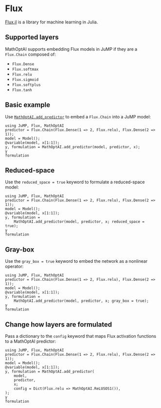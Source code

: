 # Flux

[Flux.jl](https://github.com/FluxML/Flux.jl) is a library for machine learning
in Julia.

## Supported layers

MathOptAI supports embedding Flux models in JuMP if they are a `Flux.Chain`
composed of:

 * `Flux.Dense`
 * `Flux.softmax`
 * `Flux.relu`
 * `Flux.sigmoid`
 * `Flux.softplus`
 * `Flux.tanh`

## Basic example

Use [`MathOptAI.add_predictor`](@ref) to embed a `Flux.Chain` into a JuMP model:

```@repl
using JuMP, Flux, MathOptAI
predictor = Flux.Chain(Flux.Dense(1 => 2, Flux.relu), Flux.Dense(2 => 1));
model = Model();
@variable(model, x[1:1]);
y, formulation = MathOptAI.add_predictor(model, predictor, x);
y
formulation
```

## Reduced-space

Use the `reduced_space = true` keyword to formulate a reduced-space model:

```@repl
using JuMP, Flux, MathOptAI
predictor = Flux.Chain(Flux.Dense(1 => 2, Flux.relu), Flux.Dense(2 => 1));
model = Model();
@variable(model, x[1:1]);
y, formulation =
    MathOptAI.add_predictor(model, predictor, x; reduced_space = true);
y
formulation
```

## Gray-box

Use the `gray_box = true` keyword to embed the network as a nonlinear operator:

```@repl
using JuMP, Flux, MathOptAI
predictor = Flux.Chain(Flux.Dense(1 => 2, Flux.relu), Flux.Dense(2 => 1));
model = Model();
@variable(model, x[1:1]);
y, formulation =
    MathOptAI.add_predictor(model, predictor, x; gray_box = true);
y
formulation
```

## Change how layers are formulated

Pass a dictionary to the `config` keyword that maps Flux activation functions to
a MathOptAI predictor:

```@repl
using JuMP, Flux, MathOptAI
predictor = Flux.Chain(Flux.Dense(1 => 2, Flux.relu), Flux.Dense(2 => 1));
model = Model();
@variable(model, x[1:1]);
y, formulation = MathOptAI.add_predictor(
    model,
    predictor,
    x;
    config = Dict(Flux.relu => MathOptAI.ReLUSOS1()),
);
y
formulation
```
